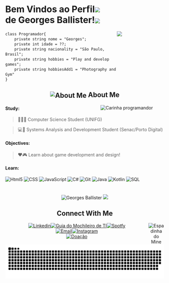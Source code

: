  <h1 align="left" >
  Bem Vindos ao Perfil<img src="https://media.giphy.com/media/aGJw0QaCx04Wk/giphy.gif" width="50"> <br>de Georges Ballister!<img align="center" src="https://media.giphy.com/media/FX6GFqd1q4D5G5QBBf/giphy.gif" width = "50">
</h1>


<img width="150" align="right" src="https://media.giphy.com/media/v1.Y2lkPTc5MGI3NjExM2UxZTdiMWZjYjU2MDEyODFiNjMwNmIwNTI2ODI5OGI4OGYzN2JlZiZjdD1z/x4unLoM3hApc2Cw5kO/giphy.gif">

```Csharp
class Programador{
    private string nome = "Georges";
    private int idade = ??;
    private string nacionality = "São Paulo, Brasil";
    private string hobbies = "Play and develop games";
    private string hobbiesAdd1 = "Photography and Gym"
}
```

<div align="center">

## <img width="50" align="center" src="https://media.giphy.com/media/ao9DUiTKH60XS/giphy.gif" alt="About Me"> About Me

</div>

<img width="40%" align="right" src="https://media.giphy.com/media/YRMb6dd7zprS00JdGZ/giphy.gif" alt="Carinha programandor"/>
  
<div align="left">

<h4>Study:</h4>

>👨‍💻💜 Computer Science Student (UNIFG)

>💻🖤 Systems Analysis and Development Student (Senac/Porto Digital)

<h4>Objectives:</h4>

>❤️🎮 Learn about game development and design!

<h4>Learn:</h4>

<div style="display: inline_block" align="left">

<img  width="20px" src="https://cdn-icons-png.flaticon.com/512/732/732212.png" alt="Html5">

<img  width="20px" src="https://cdn-icons-png.flaticon.com/512/732/732190.png" alt="CSS">

<img  width="20px" src="https://cdn-icons-png.flaticon.com/512/5968/5968292.png" alt="JavaScript">

<img  width="20px" src="https://cdn-icons-png.flaticon.com/512/6132/6132221.png" alt="C#">

<img  width="20px" src="https://cdn-icons-png.flaticon.com/512/733/733553.png" alt="Git">

<img  width="20px" src="https://cdn-icons-png.flaticon.com/512/3291/3291669.png" alt="Java">

<img  width="20px" src="https://upload.wikimedia.org/wikipedia/commons/0/06/Kotlin_Icon.svg" alt="Kotlin">
<img width="20px" src="https://cdn-icons-png.flaticon.com/512/2772/2772128.png" alt="SQL">

</div>

</div>

#

<div align="center">
 
<img height="150em" src="https://github-readme-stats.vercel.app/api?username=GeorgesBallister&show_icons=true&theme=midnight-purple" alt="Georges Ballister" />

<img height="150em" src="https://github-readme-stats.vercel.app/api/top-langs/?username=GeorgesBallister&layout=compact&langs_count=7&theme=midnight-purple"/>
</div>

<div align="center" >

## Connect With Me
 
<img align="right" width="10%" src="https://media.giphy.com/media/rdQNz4dutSII8/giphy.gif" alt="Espadinha do Mine">

[![Linkedin](https://img.shields.io/badge/LinkedIn-0077B5?style=for-the-badge&logo=linkedin&logoColor=white)](https://www.linkedin.com/in/georges-ballister-de-oliveira/)[![Guia do Mochileiro de TI](https://img.shields.io/badge/Notion-000000?style=for-the-badge&logo=notion&logoColor=white)](https://www.notion.so/georgesb/Guia-do-Mochileiro-do-T-I-cabee65f307c41c4a8cfdc883dc62485)[![Spotfy](https://img.shields.io/badge/Spotify-1ED760?&style=for-the-badge&logo=spotify&logoColor=white)](https://open.spotify.com/user/31a5uovlilgd26ivi3pov726gx7m?si=fb7504fdf93c41df)
<br>
[![Email](https://img.shields.io/badge/Gmail-D14836?style=for-the-badge&logo=gmail&logoColor=white)](mailto:georgesballister.profissional@gmail.com)[![Instagram](https://img.shields.io/badge/Instagram-E4405F?style=for-the-badge&logo=instagram&logoColor=white)](https://www.instagram.com/georgesnotfound/)
<br>
[![Doação](https://img.shields.io/badge/PayPal-00457C?style=for-the-badge&logo=paypal&logoColor=white)](https://www.paypal.com/donate/?hosted_button_id=4GVGM3KWQWKKG)

</div>

<img widht="100%" src="Cobrinha.svg">

